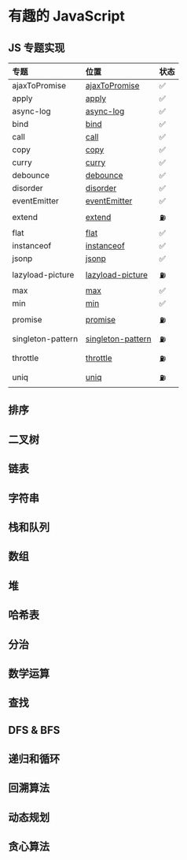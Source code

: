 # 有趣的 JavaScript

## JS 专题实现

| 专题              | 位置                                                   | 状态 |
| :---------------- | :----------------------------------------------------- | :--- |
| ajaxToPromise     | [ajaxToPromise](./javascript/ajaxToPromise.js)         | ✅   |
| apply             | [apply](./javascript/apply.js)                         | ✅   |
| async-log         | [async-log](./javascript/async-log.js)                 | ✅   |
| bind              | [bind](./javascript/bind.js)                           | ✅   |
| call              | [call](./javascript/call.js)                           | ✅   |
| copy              | [copy](./javascript/copy.js)                           | ✅   |
| curry             | [curry](./javascript/curry.js)                         | ✅   |
| debounce          | [debounce](./javascript/debounce.js)                   | ✅   |
| disorder          | [disorder](./javascript/disorder.js)                   | ✅   |
| eventEmitter      | [eventEmitter](./javascript/eventEmitter.js)           | ✅  |
| extend            | [extend](./javascript/extend.js)                       | ⛽️  |
| flat              | [flat](./javascript/flat.js)                           | ✅  |
| instanceof        | [instanceof](./javascript/instanceof.js)               | ✅  |
| jsonp             | [jsonp](./javascript/jsonp.js)                         | ✅  |
| lazyload-picture  | [lazyload-picture](./javascript/lazyload-picture.js)   | ⛽️  |
| max               | [max](./javascript/max.js)                             | ✅  |
| min               | [min](./javascript/min.js)                             | ✅  |
| promise           | [promise](./javascript/promise.js)                     | ⛽️  |
| singleton-pattern | [singleton-pattern](./javascript/singleton-pattern.js) | ⛽️  |
| throttle          | [throttle](./javascript/throttle.js)                   | ⛽️  |
| uniq              | [uniq](./javascript/uniq.js)                           | ⛽️  |

## 排序

## 二叉树

## 链表

## 字符串

## 栈和队列

## 数组

## 堆

## 哈希表

## 分治

## 数学运算

## 查找

## DFS & BFS

## 递归和循环

## 回溯算法

## 动态规划

## 贪心算法
